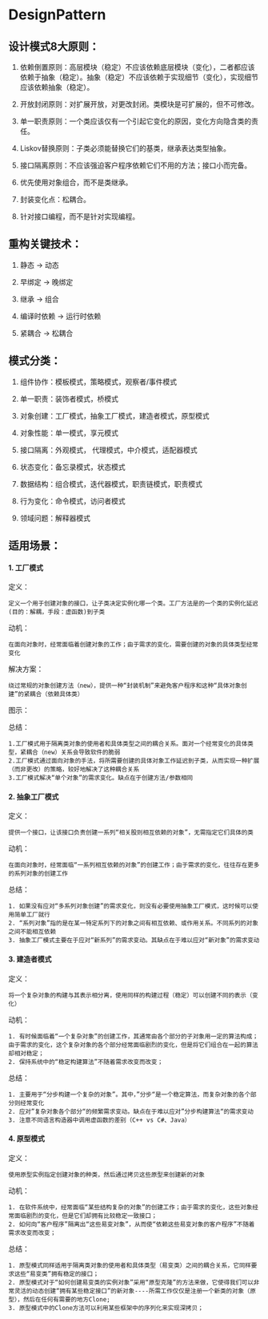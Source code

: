 <!--
 * @Description:  readme
 * @Author: chengjun_xu
 * @Data: Do not edit
 * @LastAuthor: Do not edit
 * @LastEditTime: 2022-01-04 10:56:56
-->
# DesignPattern

## 设计模式8大原则：

1. 依赖倒置原则：高层模块（稳定）不应该依赖底层模块（变化），二者都应该依赖于抽象（稳定）。抽象（稳定）不应该依赖于实现细节（变化），实现细节应该依赖抽象（稳定）。

2. 开放封闭原则：对扩展开放，对更改封闭。类模块是可扩展的，但不可修改。

3. 单一职责原则：一个类应该仅有一个引起它变化的原因，变化方向隐含类的责任。

4. Liskov替换原则：子类必须能替换它们的基类，继承表达类型抽象。

5. 接口隔离原则：不应该强迫客户程序依赖它们不用的方法；接口小而完备。

6. 优先使用对象组合，而不是类继承。

7. 封装变化点：松耦合。

8. 针对接口编程，而不是针对实现编程。


## 重构关键技术：

1. 静态 -> 动态

2. 早绑定 -> 晚绑定

3. 继承 -> 组合

4. 编译时依赖 ->  运行时依赖

5. 紧耦合 -> 松耦合


## 模式分类：

1. 组件协作：模板模式，策略模式，观察者/事件模式

2. 单一职责：装饰者模式，桥模式

3. 对象创建：工厂模式，抽象工厂模式，建造者模式，原型模式

4. 对象性能：单一模式，享元模式

5. 接口隔离：外观模式， 代理模式，中介模式，适配器模式

6. 状态变化：备忘录模式，状态模式

7. 数据结构：组合模式，迭代器模式，职责链模式，职责模式

8. 行为变化：命令模式，访问者模式

9. 领域问题：解释器模式


## 适用场景：

#### 1. 工厂模式

定义：

    定义一个用于创建对象的接口，让子类决定实例化哪一个类。工厂方法是的一个类的实例化延迟(目的：解耦，手段：虚函数)到子类

动机：

    在面向对象时，经常面临着创建对象的工作；由于需求的变化，需要创建的对象的具体类型经常变化

解决方案：

    绕过常规的对象创建方法（new），提供一种“封装机制”来避免客户程序和这种“具体对象创建”的紧耦合（依赖具体类）

图示：
    

总结：

    1.工厂模式用于隔离类对象的使用者和具体类型之间的耦合关系。面对一个经常变化的具体类型，紧耦合（new）关系会导致软件的脆弱
    2.工厂模式通过面向对象的手法，将所需要创建的具体对象工作延迟到子类，从而实现一种扩展（而非更改）的策略，较好地解决了这种耦合关系
    3.工厂模式解决“单个对象”的需求变化。缺点在于创建方法/参数相同


#### 2. 抽象工厂模式

定义：

    提供一个接口，让该接口负责创建一系列“相关股则相互依赖的对象”，无需指定它们具体的类

动机：

    在面向对象时，经常面临“一系列相互依赖的对象”的创建工作；由于需求的变化，往往存在更多的系列对象的创建工作

总结：

    1. 如果没有应对“多系列对象创建”的需求变化，则没有必要使用抽象工厂模式，这时候可以使用简单工厂就行
    2. “系列对象”指的是在某一特定系列下的对象之间有相互依赖、或作用关系。不同系列的对象之间不能相互依赖
    3. 抽象工厂模式主要在于应对“新系列”的需求变动。其缺点在于难以应对“新对象”的需求变动


#### 3. 建造者模式

定义：

    将一个复杂对象的构建与其表示相分离，使用同样的构建过程（稳定）可以创建不同的表示（变化）

动机：

    1. 有时候面临着“一个复杂对象”的创建工作，其通常由各个部分的子对象用一定的算法构成；由于需求的变化，这个复杂对象的各个部分经常面临剧烈的变化，但是将它们组合在一起的算法却相对稳定；
    2. 保持系统中的“稳定构建算法”不随着需求改变而改变；

总结：

    1. 主要用于“分步构建一个复杂的对象”。其中，”分步“是一个稳定算法，而复杂对象的各个部分则经常变化
    2. 应对”复杂对象各个部分“的频繁需求变动。缺点在于难以应对”分步构建算法“的需求变动
    3. 注意不同语言构造器中调用虚函数的差别（C++ vs C#、Java）


#### 4. 原型模式

定义：

    使用原型实例指定创建对象的种类，然后通过拷贝这些原型来创建新的对象

动机：

    1. 在软件系统中，经常面临“某些结构复杂的对象”的创建工作；由于需求的变化，这些对象经常面临剧烈的变化，但是它们却拥有比较稳定一致接口；
    2. 如何向“客户程序”隔离出“这些易变对象”，从而使“依赖这些易变对象的客户程序”不随着需求改变而改变；

总结：

    1. 原型模式同样适用于隔离类对象的使用者和具体类型（易变类）之间的耦合关系，它同样要求这些“易变类”拥有稳定的接口；
    2. 原型模式对于“如何创建易变类的实例对象”采用“原型克隆”的方法来做，它使得我们可以非常灵活的动态创建“拥有某些稳定接口”的新对象----所需工作仅仅是注册一个新类的对象（原型），然后在任何有需要的地方Clone;
    3. 原型模式中的Clone方法可以利用某些框架中的序列化来实现深拷贝；